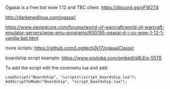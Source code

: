 Ogasai is a free bot wow 1.12 and TBC client.
https://discord.gg/yFW2T4

http://darkenedlinux.com/ogasai/

https://www.ownedcore.com/forums/world-of-warcraft/world-of-warcraft-emulator-servers/wow-emu-programs/600785-ogasai-d-j-vu-wow-1-12-1-vanilla-bot.html

more scripts:
https://github.com/Logitech2k17/ogasaiClassic

boardship script example:
https://www.youtube.com/embed/q9LEix-55TE

To add the script edit the coremenu.lua and add:

	LoadScript("Boardship", "scripts\\script_boardship.lua");
  	AddScriptToMode("Boardship", "script_boardship.lua");
